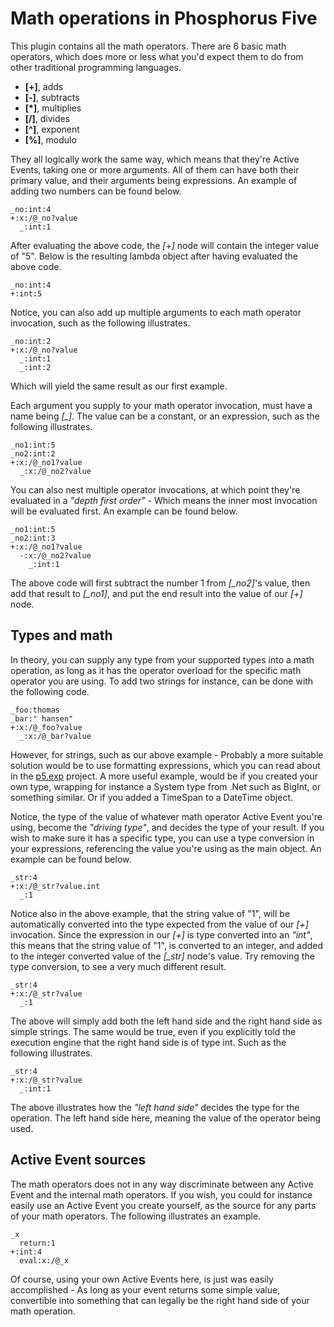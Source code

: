 ﻿Math operations in Phosphorus Five
========

This plugin contains all the math operators. There are 6 basic math operators, which does more or less what you'd expect them to
do from other traditional programming languages.

* __[+]__, adds
* __[-]__, subtracts
* __[\*]__, multiplies
* __[/]__, divides
* __[\^]__, exponent
* __[%]__, modulo

They all logically work the same way, which means that they're Active Events, taking one or more arguments. All of them can have both
their primary value, and their arguments being expressions. An example of adding two numbers can be found below.

```
_no:int:4
+:x:/@_no?value
  _:int:1
```

After evaluating the above code, the *[+]* node will contain the integer value of "5". Below is the resulting lambda object after having evaluated
the above code.

```
_no:int:4
+:int:5
```

Notice, you can also add up multiple arguments to each math operator invocation, such as the following illustrates.

```
_no:int:2
+:x:/@_no?value
  _:int:1
  _:int:2
```

Which will yield the same result as our first example.

Each argument you supply to your math operator invocation, must have a name being *[_]*. The value can be a constant, or an expression, such as 
the following illustrates.

```
_no1:int:5
_no2:int:2
+:x:/@_no1?value
  _:x:/@_no2?value
```

You can also nest multiple operator invocations, at which point they're evaluated in a _"depth first order"_ - Which means the inner most invocation will
be evaluated first. An example can be found below.

```
_no1:int:5
_no2:int:3
+:x:/@_no1?value
  -:x:/@_no2?value
    _:int:1
```

The above code will first subtract the number 1 from *[_no2]*'s value, then add that result to *[_no1]*, and put the end result into the value of 
our *[+]* node.

## Types and math

In theory, you can supply any type from your supported types into a math operation, as long as it has the operator overload for the specific
math operator you are using. To add two strings for instance, can be done with the following code.

```
_foo:thomas
_bar:" hansen"
+:x:/@_foo?value
  _:x:/@_bar?value
```

However, for strings, such as our above example - Probably a more suitable solution would be to use formatting expressions, which you can read about
in the [p5.exp](../../core/p5.exp#formatting-expressions) project. A more useful example, would be if you created your own type, wrapping for instance
a System type from .Net such as BigInt, or something similar. Or if you added a TimeSpan to a DateTime object.

Notice, the type of the value of whatever math operator Active Event you're using, become the _"driving type"_, and decides the type of your result. If
you wish to make sure it has a specific type, you can use a type conversion in your expressions, referencing the value you're using as the main object.
An example can be found below.

```
_str:4
+:x:/@_str?value.int
  _:1
```

Notice also in the above example, that the string value of "1", will be automatically converted into the type expected from the value of 
our *[+]* invocation. Since the expression in our *[+]* is type converted into an _"int"_, this means that the string value of "1", is converted
to an integer, and added to the integer converted value of the *[_str]* node's value. Try removing the type conversion, to see a very much different
result.

```
_str:4
+:x:/@_str?value
  _:1
```

The above will simply add both the left hand side and the right hand side as simple strings. The same would be true, even if you explicitly
told the execution engine that the right hand side is of type int. Such as the following illustrates.

```
_str:4
+:x:/@_str?value
  _:int:1
```

The above illustrates how the _"left hand side"_ decides the type for the operation. The left hand side here, meaning the value of the operator
being used.

## Active Event sources

The math operators does not in any way discriminate between any Active Event and the internal math operators. If you wish, you could for instance
easily use an Active Event you create yourself, as the source for any parts of your math operators. The following illustrates an example.

```
_x
  return:1
+:int:4
  eval:x:/@_x
```

Of course, using your own Active Events here, is just was easily accomplished - As long as your event returns some simple value, convertible into
something that can legally be the right hand side of your math operation.
